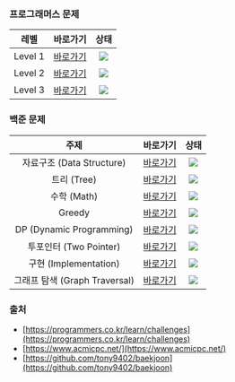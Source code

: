 ### 프로그래머스 문제
|레벨|바로가기|상태|
|:-:|:-:|:-:|
|Level 1|[바로가기](Programmers/Level-1/Readme.md)|![](https://progress-bar.dev/55/?scale=55&width=500&color=babaca&suffix=/55)|
|Level 2|[바로가기](Programmers/Level-2/Readme.md)|![](https://progress-bar.dev/7/?scale=59&width=500&color=babaca&suffix=/59)|
|Level 3|[바로가기](Programmers/Level-3/Readme.md)|![](https://progress-bar.dev/2/?scale=40&width=500&color=babaca&suffix=/40)|


### 백준 문제
|주제|바로가기|상태|
|:-:|:-:|:-:|
|자료구조 (Data Structure)|[바로가기](BOJ/Data_Structure/Readme.md)|![](https://progress-bar.dev/4/?scale=25&width=400&color=babaca&suffix=/25)|
|트리 (Tree)|[바로가기](BOJ/Tree/Readme.md)|![](https://progress-bar.dev/0/?scale=0&width=400&color=babaca&suffix=/0)|
|수학 (Math)|[바로가기](BOJ/Math/Readme.md)|![](https://progress-bar.dev/4/?scale=29&width=400&color=babaca&suffix=/29)|
|Greedy|[바로가기](BOJ/Greedy/Readme.md)|![](https://progress-bar.dev/0/?scale=0&width=400&color=babaca&suffix=/0)|
|DP (Dynamic Programming)|[바로가기](BOJ/Dynamic_Programming/Readme.md)|![](https://progress-bar.dev/0/?scale=0&width=400&color=babaca&suffix=/0)|
|투포인터 (Two Pointer)|[바로가기](BOJ/Two_Pointer/Readme.md)|![](https://progress-bar.dev/0/?scale=0&width=400&color=babaca&suffix=/0)|
|구현 (Implementation)|[바로가기](BOJ/Implementation/Readme.md)|![](https://progress-bar.dev/0/?scale=0&width=400&color=babaca&suffix=/0)|
|그래프 탐색 (Graph Traversal)|[바로가기](BOJ/Graph_Traversal/Readme.md)|![](https://progress-bar.dev/0/?scale=0&width=400&color=babaca&suffix=/0)|
<!--
|완전탐색 (Brute Force)|[바로가기](BOJ/Brute_Force/Readme.md)|![](https://progress-bar.dev/0/?scale=0&width=500&color=babaca&suffix=/0)|
|시뮬레이션 (Simulation)|[바로가기](BOJ/Simulation/Readme.md)|![](https://progress-bar.dev/0/?scale=0&width=500&color=babaca&suffix=/0)|
|이분탐색 (Binary Serach)|[바로가기](BOJ/Binary_Search/Readme.md)|![](https://progress-bar.dev/0/?scale=0&width=500&color=babaca&suffix=/0)|
|백트래킹 (Backtracking)|[바로가기](BOJ/Backtracking/Readme.md)|![](https://progress-bar.dev/0/?scale=0&width=500&color=babaca&suffix=/0)|
|분할정복 (Divide and conquer)|[바로가기](BOJ/Divide_And_Conquer/Readme.md)|![](https://progress-bar.dev/0/?scale=0&width=500&color=babaca&suffix=/0)|
|누적 합 (Prefix sum)|[바로가기](BOJ/Prefix_Sum/Readme.md)|![](https://progress-bar.dev/0/?scale=0&width=500&color=babaca&suffix=/0)|
|문자열 (String)|[바로가기](BOJ/String/Readme.md)|![](https://progress-bar.dev/0/?scale=0&width=500&color=babaca&suffix=/0)|
|최단거리 (Shortest Path)|[바로가기](BOJ/Shortest_Path/Readme.md)|![](https://progress-bar.dev/0/?scale=0&width=500&color=babaca&suffix=/0)|
|위상정렬 (Topological Sorting)|[바로가기](BOJ/Topological_Sorting/Readme.md)|![](https://progress-bar.dev/0/?scale=0&width=500&color=babaca&suffix=/0)|
|분리 집합 (Disjoint Set)|[바로가기](BOJ/Disjoint_Set/Readme.md)|![](https://progress-bar.dev/0/?scale=0&width=500&color=babaca&suffix=/0)|
|최소 스패닝 트리 (Minimum Spanning Tree)|[바로가기](BOJ/Minimum_Spanning_Tree/Readme.md)|![](https://progress-bar.dev/0/?scale=0&width=500&color=babaca&suffix=/0)|
-->


### 출처
- [https://programmers.co.kr/learn/challenges](https://programmers.co.kr/learn/challenges)
- [https://www.acmicpc.net/](https://www.acmicpc.net/)
- [https://github.com/tony9402/baekjoon](https://github.com/tony9402/baekjoon)
